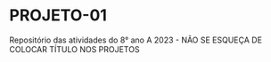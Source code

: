 # PROJETO-01
Repositório das atividades do 8° ano A 2023 - NÃO SE ESQUEÇA DE COLOCAR TÍTULO NOS PROJETOS
